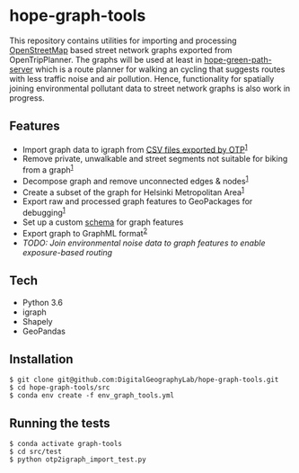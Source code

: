 # hope-graph-tools

This repository contains utilities for importing and processing [OpenStreetMap](https://www.openstreetmap.org/copyright) based street network graphs exported from OpenTripPlanner. The graphs will be used at least in [hope-green-path-server](https://github.com/DigitalGeographyLab/hope-green-path-server) which is a route planner for walking an cycling that suggests routes with less traffic noise and air pollution. Hence, functionality for spatially joining environmental pollutant data to street network graphs is also work in progress. 

## Features
* Import graph data to igraph from [CSV files exported by OTP](https://github.com/DigitalGeographyLab/OpenTripPlanner/pull/1)<sup>[1](src/otp2igraph_import/otp2igraph_import.py)</sup>
* Remove private, unwalkable and street segments not suitable for biking from a graph<sup>[1](src/otp2igraph_import/otp2igraph_import.py)</sup>
* Decompose graph and remove unconnected edges & nodes<sup>[1](src/otp2igraph_import/otp2igraph_import.py)</sup>
* Create a subset of the graph for Helsinki Metropolitan Area<sup>[1](src/otp2igraph_import/otp2igraph_import.py)</sup>
* Export raw and processed graph features to GeoPackages for debugging<sup>[1](src/otp2igraph_import/otp2igraph_import.py)</sup>
* Set up a custom [schema](src/common/schema.py) for graph features
* Export graph to GraphML format<sup>[2](src/common/igraph.py)</sup>
* _TODO: Join environmental noise data to graph features to enable exposure-based routing_

## Tech
* Python 3.6
* igraph
* Shapely
* GeoPandas

## Installation
```
$ git clone git@github.com:DigitalGeographyLab/hope-graph-tools.git
$ cd hope-graph-tools/src
$ conda env create -f env_graph_tools.yml
```

## Running the tests
```
$ conda activate graph-tools
$ cd src/test
$ python otp2igraph_import_test.py
```
